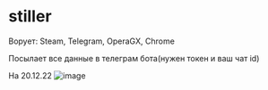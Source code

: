 # stiller
Ворует: Steam, Telegram, OperaGX, Chrome

Посылает все данные в телеграм бота(нужен токен и ваш чат id)

На 20.12.22
![image](https://user-images.githubusercontent.com/94567698/208616447-9e262980-38c0-4fe0-85b4-ee3fb92d44e7.png)

